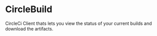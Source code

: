 # CircleBuild
CircleCi Client thats lets you view the status of your current builds and download the artifacts.

